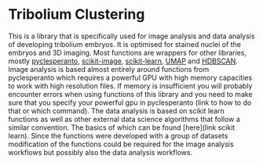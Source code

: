 # Tribolium Clustering
This is a library that is specifically used for image analysis and data analysis of developing tribolium embryos. It is optimised for stained nuclei of the embryos and 3D imaging. Most functions are wrappers for other libraries, mostly [pyclesperanto](link), [scikit-image](link), [scikit-learn](link), [UMAP](link) and [HDBSCAN](link). 
Image analysis is based almost entirely around functions from pyclesperanto which requires a powerful GPU with high memory capacities to work with high resolution files. If memory is insufficient you will probably encounter errors when using functions of this library and you need to make sure that you specify your powerful gpu in pyclesperanto (link to how to do that or which command). 
The data analysis is based on scikit learn functions as well as other external data science algorithms that follow a similar convention. The basics of which can be found [here](link scikit learn).
Since the functions were developed with a group of datasets modification of the functions could be required for the image analysis workflows but possibly also the data analysis workflows.
